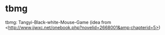 # tbmg
tbmg: Tangyi-Black-white-Mouse-Game (idea from &lt;http://www.jjwxc.net/onebook.php?novelid=2668001&amp;chapterid=5>)

